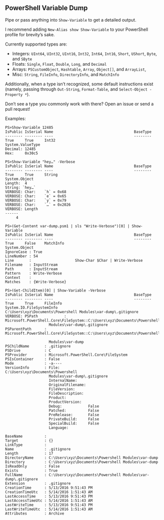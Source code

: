 ## PowerShell Variable Dump

Pipe or pass anything into `Show-Variable` to get a detailed output.

I recommend adding `New-Alias show Show-Variable` to your PowerShell profile for brevity’s sake.

Currently supported types are:

* Integers: `UInt64`, `UInt32`, `UInt16`, `Int32`, `Int64`, `Int16`, `Short`, `UShort`, `Byte`, and `SByte`
* Floats: `Single`, `Float`, `Double`, `Long`, and `Decimal`
* Arrays: `PSCustomObject`, `Hashtable`, `Array`, `Object[]`, and `ArrayList`,
* Misc: `String`, `FileInfo`, `DirectoryInfo`, and `MatchInfo`

Additionally, when a type isn’t recognized, some default instructions exist (namely, passing through `Out-String`, `Format-Table`, and `Select-Object -Property *`).

Don’t see a type you commonly work with there? Open an issue or send a pull request!

Examples:
```
PS>Show-Variable 12485
IsPublic IsSerial Name                                     BaseType
-------- -------- ----                                     --------
True     True     Int32                                    System.ValueType
Decimal: 12485
Hex:     0x30c5
```

```
PS>Show-Variable "hey…" -Verbose
IsPublic IsSerial Name                                     BaseType
-------- -------- ----                                     --------
True     True     String                                   System.Object
Length:  4
String: `hey…`
VERBOSE: Char:    `h` = 0x68
VERBOSE: Char:    `e` = 0x65
VERBOSE: Char:    `y` = 0x79
VERBOSE: Char:    `…` = 0x2026
VERBOSE: Length
------
     4
```

```
PS>(Get-Content var-dump.psm1 | sls "Write-Verbose")[0] | Show-Variable
IsPublic IsSerial Name                                     BaseType
-------- -------- ----                                     --------
True     False    MatchInfo                                System.Object
IgnoreCase : True
LineNumber : 54
Line       :                    Show-Char $Char | Write-Verbose
Filename   : InputStream
Path       : InputStream
Pattern    : Write-Verbose
Context    :
Matches    : {Write-Verbose}
```

```
PS>(Get-ChildItem)[0] | Show-Variable -Verbose
IsPublic IsSerial Name                                     BaseType
-------- -------- ----                                     --------
True     True     FileInfo                                 System.IO.FileSystemInfo
C:\Users\xyz\Documents\Powershell Modules\var-dump\.gitignore
VERBOSE: PSPath            :
Microsoft.PowerShell.Core\FileSystem::C:\Users\xyz\Documents\Powershell
                    Modules\var-dump\.gitignore
PSParentPath      : Microsoft.PowerShell.Core\FileSystem::C:\Users\xyz\Documents\Powershell

                    Modules\var-dump
PSChildName       : .gitignore
PSDrive           : C
PSProvider        : Microsoft.PowerShell.Core\FileSystem
PSIsContainer     : False
Mode              : -a----
VersionInfo       : File:             C:\Users\xyz\Documents\Powershell
                    Modules\var-dump\.gitignore
                    InternalName:
                    OriginalFilename:
                    FileVersion:
                    FileDescription:
                    Product:
                    ProductVersion:
                    Debug:            False
                    Patched:          False
                    PreRelease:       False
                    PrivateBuild:     False
                    SpecialBuild:     False
                    Language:

BaseName          :
Target            : {}
LinkType          :
Name              : .gitignore
Length            : 17
DirectoryName     : C:\Users\xyz\Documents\Powershell Modules\var-dump
Directory         : C:\Users\xyz\Documents\Powershell Modules\var-dump
IsReadOnly        : False
Exists            : True
FullName          : C:\Users\xyz\Documents\Powershell Modules\var-dump\.gitignore
Extension         : .gitignore
CreationTime      : 5/13/2016 9:51:43 PM
CreationTimeUtc   : 5/14/2016 1:51:43 AM
LastAccessTime    : 5/13/2016 9:51:43 PM
LastAccessTimeUtc : 5/14/2016 1:51:43 AM
LastWriteTime     : 5/13/2016 9:51:43 PM
LastWriteTimeUtc  : 5/14/2016 1:51:43 AM
Attributes        : Archive
```
